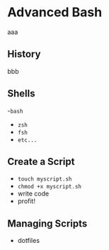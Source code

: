 # Advanced Bash

aaa

## History

bbb

## Shells

-`bash`
- `zsh`
- `fsh`
- `etc...`

## Create a Script

- `touch myscript.sh`
- `chmod +x myscript.sh`
- write code
- profit!

## Managing Scripts

- dotfiles
